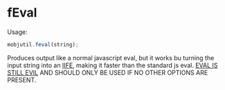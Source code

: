# fEval
Usage:
```javascript
mobjutil.feval(string);
``` 
Produces output like a normal javascript eval, but it works bu turning the input string into an [IIFE](https://developer.mozilla.org/en-US/docs/Glossary/IIFE), making it faster than the standard js eval. [EVAL IS STILL EVIL](https://developer.mozilla.org/en-US/docs/Web/JavaScript/Reference/Global_Objects/eval#never_use_eval!) AND SHOULD ONLY BE USED IF NO OTHER OPTIONS ARE PRESENT.